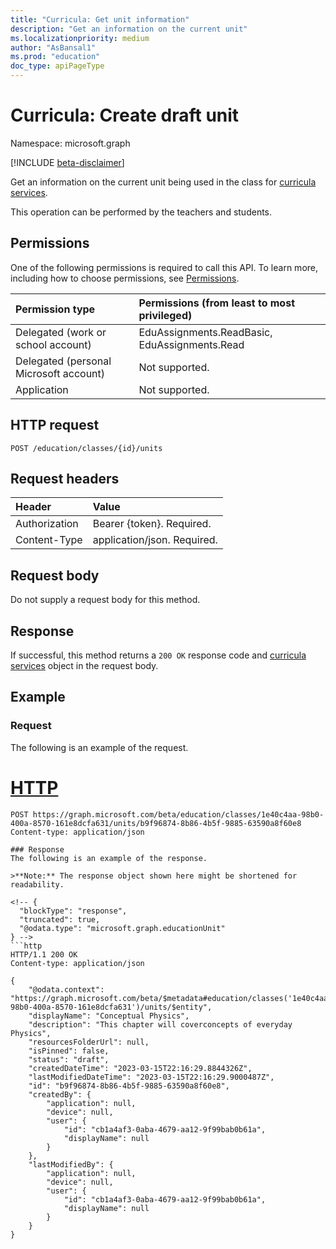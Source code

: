 ```yaml
---
title: "Curricula: Get unit information"
description: "Get an information on the current unit"
ms.localizationpriority: medium
author: "AsBansal1"
ms.prod: "education"
doc_type: apiPageType
---
```


# Curricula: Create draft unit

Namespace: microsoft.graph

[!INCLUDE [beta-disclaimer](../../includes/beta-disclaimer.md)]

Get an information on the current unit being used in the class for [curricula services](../resources/educationassignment.md). 

This operation can be performed by the teachers and students.

## Permissions
One of the following permissions is required to call this API. To learn more, including how to choose permissions, see [Permissions](/graph/permissions-reference).

|Permission type      | Permissions (from least to most privileged)              |
|:--------------------|:---------------------------------------------------------|
|Delegated (work or school account) |  EduAssignments.ReadBasic, EduAssignments.Read  |
|Delegated (personal Microsoft account) |  Not supported.  |
|Application | Not supported. | 

## HTTP request
<!-- { "blockType": "ignored" } -->
```http
POST /education/classes/{id}/units
```
## Request headers
| Header       | Value |
|:---------------|:--------|
| Authorization  | Bearer {token}. Required.  |
| Content-Type   | application/json. Required. |

## Request body
Do not supply a request body for this method.

## Response
If successful, this method returns a `200 OK` response code and [curricula services](/graph/api/resources/educationassignment?view=graph-rest-beta&preserve-view=true) object in the request body.

## Example

### Request
The following is an example of the request.

# [HTTP](#tab/http)
<!-- {
  "blockType": "request",
  "sampleKeys": ["## Example
### Request
The following is an example of the request.

# [HTTP](#tab/http)
<!-- {
  "blockType": "request",
  "sampleKeys": ["1e40c4aa-98b0-400a-8570-161e8dcfa631", "b9f96874-8b86-4b5f-9885-63590a8f60e8"],
  "name": "curricula_getunitinfo"
}-->
```http
POST https://graph.microsoft.com/beta/education/classes/1e40c4aa-98b0-400a-8570-161e8dcfa631/units/b9f96874-8b86-4b5f-9885-63590a8f60e8
Content-type: application/json

### Response
The following is an example of the response. 

>**Note:** The response object shown here might be shortened for readability.

<!-- {
  "blockType": "response",
  "truncated": true,
  "@odata.type": "microsoft.graph.educationUnit"
} -->
```http
HTTP/1.1 200 OK
Content-type: application/json

{
    "@odata.context": "https://graph.microsoft.com/beta/$metadata#education/classes('1e40c4aa-98b0-400a-8570-161e8dcfa631')/units/$entity",
    "displayName": "Conceptual Physics",
    "description": "This chapter will coverconcepts of everyday Physics",
    "resourcesFolderUrl": null,
    "isPinned": false,
    "status": "draft",
    "createdDateTime": "2023-03-15T22:16:29.8844326Z",
    "lastModifiedDateTime": "2023-03-15T22:16:29.9000487Z",
    "id": "b9f96874-8b86-4b5f-9885-63590a8f60e8",
    "createdBy": {
        "application": null,
        "device": null,
        "user": {
            "id": "cb1a4af3-0aba-4679-aa12-9f99bab0b61a",
            "displayName": null
        }
    },
    "lastModifiedBy": {
        "application": null,
        "device": null,
        "user": {
            "id": "cb1a4af3-0aba-4679-aa12-9f99bab0b61a",
            "displayName": null
        }
    }
}
```
